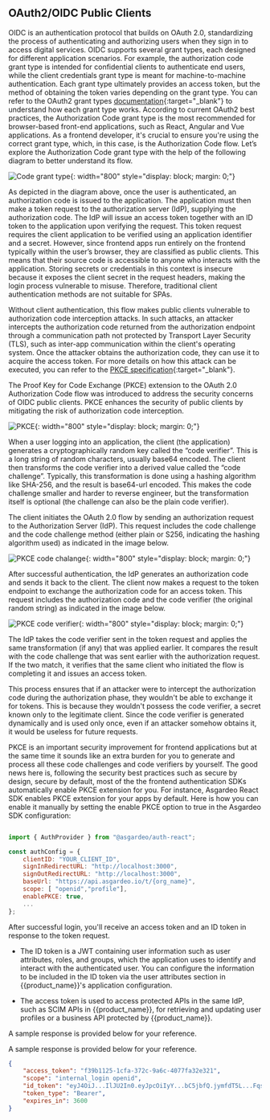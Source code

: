 

## OAuth2/OIDC Public Clients

OIDC is an authentication protocol that builds on OAuth 2.0, standardizing the process of authenticating and authorizing users when they sign in to access digital services. OIDC supports several grant types, each designed for different application scenarios. For example, the authorization code grant type is intended for confidential clients to authenticate end users, while the client credentials grant type is meant for machine-to-machine authentication. Each grant type ultimately provides an access token, but the method of obtaining the token varies depending on the grant type. You can refer to the OAuth2 grant types [documentation]({{base_path}}/references/grant-types/){:target="_blank"}  to understand how each grant type works. According to current OAuth2 best practices, the Authorization Code grant type is the most recommended for browser-based front-end applications, such as React, Angular and Vue applications. As a frontend developer, it's crucial to ensure you're using the correct grant type, which, in this case, is the Authorization Code flow. Let’s explore the Authorization Code grant type with the help of the following diagram to better understand its flow.

![Code grant type]({{base_path}}/assets/img/complete-guides/fesecurity/image3.png){: width="800" style="display: block; margin: 0;"}


As depicted in the diagram above, once the user is authenticated, an authorization code is issued to the application. The application must then make a token request to the authorization server (IdP), supplying the authorization code. The IdP will issue an access token together with an ID token to the application upon verifying the request. This token request requires the client application to be verified using an application identifier and a secret. However, since frontend apps run entirely on the frontend typically within the user’s browser, they are classified as public clients. This means that their source code is accessible to anyone who interacts with the application. Storing secrets or credentials in this context is insecure because it exposes the client secret in the request headers, making the login process vulnerable to misuse. Therefore, traditional client authentication methods are not suitable for SPAs.

Without client authentication, this flow makes public clients vulnerable to authorization code interception attacks. In such attacks, an attacker intercepts the authorization code returned from the authorization endpoint through a communication path not protected by Transport Layer Security (TLS), such as inter-app communication within the client's operating system. Once the attacker obtains the authorization code, they can use it to acquire the access token. For more details on how this attack can be executed, you can refer to the [PKCE specification](https://www.rfc-editor.org/rfc/rfc7636#section-1){:target="_blank"}.


The Proof Key for Code Exchange (PKCE) extension to the OAuth 2.0 Authorization Code flow was introduced to address the security concerns of OIDC public clients. PKCE enhances the security of public clients by mitigating the risk of authorization code interception.

![PKCE]({{base_path}}/assets/img/complete-guides/fesecurity/image4.png){: width="800" style="display: block; margin: 0;"}

When a user logging into an application, the client (the application) generates a cryptographically random key called the “code verifier”. This is a long string of random characters, usually base64 encoded. The client then transforms the code verifier into a derived value called the “code challenge”. Typically, this transformation is done using a hashing algorithm like SHA-256, and the result is base64-url encoded. This makes the code challenge smaller and harder to reverse engineer, but the transformation itself is optional (the challenge can also be the plain code verifier).

The client initiates the OAuth 2.0 flow by sending an authorization request to the Authorization Server (IdP). This request includes the code challenge and the code challenge method (either plain or S256, indicating the hashing algorithm used) as indicated in the image below.

![PKCE code chalange]({{base_path}}/assets/img/complete-guides/fesecurity/mage5.png){: width="800" style="display: block; margin: 0;"}


After successful authentication, the IdP generates an authorization code and sends it back to the client. The client now makes a request to the token endpoint to exchange the authorization code for an access token. This request includes the authorization code and the code verifier (the original random string) as indicated in the image below.

![PKCE code verifier]({{base_path}}/assets/img/complete-guides/fesecurity/image6.png){: width="800" style="display: block; margin: 0;"}

The IdP takes the code verifier sent in the token request and applies the same transformation (if any) that was applied earlier. It compares the result with the code challenge that was sent earlier with the authorization request. If the two match, it verifies that the same client who initiated the flow is completing it and issues an access token.

This process ensures that if an attacker were to intercept the authorization code during the authorization phase, they wouldn't be able to exchange it for tokens. This is because they wouldn't possess the code verifier, a secret known only to the legitimate client. Since the code verifier is generated dynamically and is used only once, even if an attacker somehow obtains it, it would be useless for future requests.

PKCE is an important security improvement for frontend applications but at the same time it sounds like an extra burden for you to generate and process all these code challenges and code verifiers by yourself.  The good news here is, following the security best practices such as secure by design, secure by default, most of the the frontend authentication SDKs automatically enable PKCE extension for you. For instance, Asgardeo React SDK enables PKCE extension for your apps by default. Here is how you can enable it manually by setting the enable PKCE option to true in the Asgardeo SDK configuration:


```javascript title="src/main.jsx" hl_lines="9"

import { AuthProvider } from "@asgardeo/auth-react";

const authConfig = {
    clientID: "YOUR_CLIENT_ID",
    signInRedirectURL: "http://localhost:3000",
    signOutRedirectURL: "http://localhost:3000",
    baseUrl: "https://api.asgardeo.io/t/{org_name}",
    scope: [ "openid","profile"],
    enablePKCE: true,  
    ...
};

```

After successful login, you'll receive an access token and an ID token in response to the token request.

- The ID token is a JWT containing user information such as user attributes, roles, and groups, which the application uses to identify and interact with the authenticated user. You can configure the information to be included in the ID token via the user attributes section in {{product_name}}'s application configuration.

- The access token is used to access protected APIs in the same IdP, such as SCIM APIs in {{product_name}}, for retrieving and updating user profiles or a business API protected by {{product_name}}.

A sample response is provided below for your reference.

A sample response is provided below for your reference.

```json
{
    "access_token": "f39b1125-1cfa-372c-9a6c-4077fa32e321",
    "scope": "internal_login openid",
    "id_token": "eyJ4OiJ...IlJU2In0.eyJpcOiIyY...bC5jbfQ.jymfdT5L...Fqs390MNg",
    "token_type": "Bearer",
    "expires_in": 3600
}


```